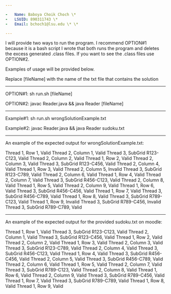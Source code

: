 ```yaml
---

-   Name: Baboya Choik Choch \*
-   LSUID: 890311743 \*
-   Email: bchoch1@lsu.edu \* \*

---
```


I will provide two ways to run the program. I recommend OPTION#1 because it is a bash
script I wrote that both runs the program and deletes the excess generated .class files.
If you want to see the .class files use OPTION#2.

Examples of usage will be provided below.

Replace [fileName] with the name of the txt file that contains the solution

---

OPTION#1: sh run.sh [fileName]

OPTION#2: javac Reader.java && java Reader [fileName]

---

Example#1: sh run.sh wrongSolutionExample.txt

Example#2: javac Reader.java && java Reader sudoku.txt

---

An example of the expected output for wrongSolutionExample.txt:

Thread 1, Row 1, Valid
Thread 2, Column 1, Valid
Thread 3, SubGrid R123-C123, Valid
Thread 2, Column 2, Valid
Thread 1, Row 2, Valid
Thread 2, Column 3, Valid
Thread 3, SubGrid R123-C456, Valid
Thread 2, Column 4, Valid
Thread 1, Row 3, Valid
Thread 2, Column 5, Invalid
Thread 3, SubGrid R123-C789, Valid
Thread 2, Column 6, Valid
Thread 1, Row 4, Valid
Thread 2, Column 7, Valid
Thread 3, SubGrid R456-C123, Valid
Thread 2, Column 8, Valid
Thread 1, Row 5, Valid
Thread 2, Column 9, Valid
Thread 1, Row 6, Valid
Thread 3, SubGrid R456-C456, Valid
Thread 1, Row 7, Valid
Thread 3, SubGrid R456-C789, Valid
Thread 1, Row 8, Valid
Thread 3, SubGrid R789-C123, Valid
Thread 1, Row 9, Invalid
Thread 3, SubGrid R789-C456, Invalid
Thread 3, SubGrid R789-C789, Valid

---

An example of the expected output for the provided sudoku.txt on moodle:

Thread 1, Row 1, Valid
Thread 3, SubGrid R123-C123, Valid
Thread 2, Column 1, Valid
Thread 3, SubGrid R123-C456, Valid
Thread 1, Row 2, Valid
Thread 2, Column 2, Valid
Thread 1, Row 3, Valid
Thread 2, Column 3, Valid
Thread 3, SubGrid R123-C789, Valid
Thread 2, Column 4, Valid
Thread 3, SubGrid R456-C123, Valid
Thread 1, Row 4, Valid
Thread 3, SubGrid R456-C456, Valid
Thread 2, Column 5, Valid
Thread 3, SubGrid R456-C789, Valid
Thread 2, Column 6, Valid
Thread 1, Row 5, Valid
Thread 2, Column 7, Valid
Thread 3, SubGrid R789-C123, Valid
Thread 2, Column 8, Valid
Thread 1, Row 6, Valid
Thread 2, Column 9, Valid
Thread 3, SubGrid R789-C456, Valid
Thread 1, Row 7, Valid
Thread 3, SubGrid R789-C789, Valid
Thread 1, Row 8, Valid
Thread 1, Row 9, Valid
